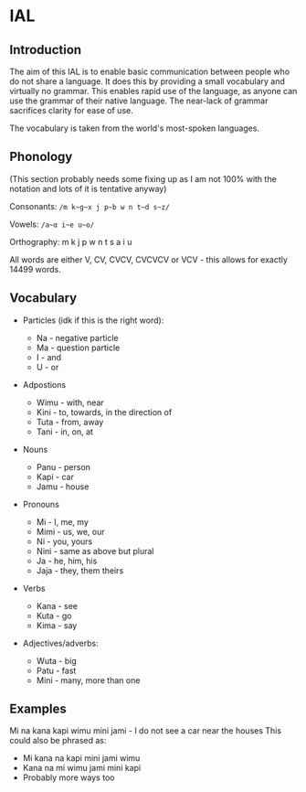 # IAL

## Introduction

The aim of this IAL is to enable basic communication between people who do not share a language. It does this by providing a small vocabulary and virtually no grammar. This enables rapid use of the language, as anyone can use the grammar of their native language. The near-lack of grammar sacrifices clarity for ease of use.

The vocabulary is taken from the world's most-spoken languages.

## Phonology

(This section probably needs some fixing up as I am not 100% with the notation and lots of it is tentative anyway)

Consonants: ```/m k~g~x j p~b w n t~d s~z/```

Vowels: ```/a~α i~e u~o/```

Orthography: m k j p w n t s a i u

All words are either V, CV, CVCV, CVCVCV or VCV - this allows for exactly 14499 words.

## Vocabulary

- Particles (idk if this is the right word):
  - Na - negative particle
  - Ma - question particle
  - I - and
  - U - or
  
- Adpostions
   - Wimu - with, near
   - Kini - to, towards, in the direction of
   - Tuta - from, away
   - Tani - in, on, at
   
- Nouns
    - Panu - person
    - Kapi - car
    - Jamu - house
    
- Pronouns
  - Mi - I, me, my
  - Mimi - us, we, our
  - Ni - you, yours
  - Nini - same as above but plural
  - Ja - he, him, his
  - Jaja - they, them theirs
  
- Verbs
   - Kana - see
   - Kuta - go
   - Kima - say
   
 - Adjectives/adverbs:
    - Wuta - big
    - Patu - fast
    - Mini - many, more than one
   
## Examples

Mi na kana kapi wimu mini jami - I do not see a car near the houses
This could also be phrased as:

 - Mi kana na kapi mini jami wimu
 - Kana na mi wimu jami mini kapi
 - Probably more ways too
